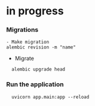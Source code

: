 # in progress

### Migrations
```
- Make migration
alembic revision -m "name"

```

- Migrate
```
  alembic upgrade head
```


### Run the application
```
  uvicorn app.main:app --reload

```